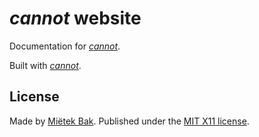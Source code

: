 _cannot_ website
================

Documentation for [_cannot_](http://cannot.mietek.io/).

Built with [_cannot_](http://cannot.mietek.io/).


License
-------

Made by [Miëtek Bak](http://mietek.io/).  Published under the [MIT X11 license](http://cannot.mietek.io/license/).
